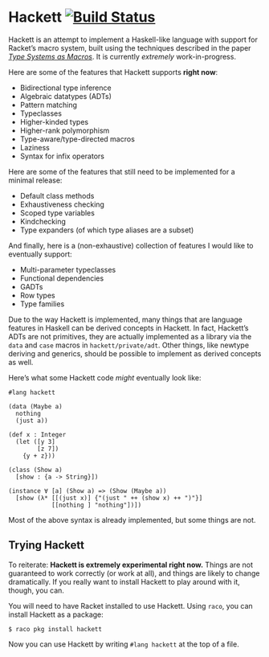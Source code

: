 # Hackett [![Build Status](https://travis-ci.org/lexi-lambda/hackett.svg?branch=master)](https://travis-ci.org/lexi-lambda/hackett)

Hackett is an attempt to implement a Haskell-like language with support for Racket’s macro system, built using the techniques described in the paper [*Type Systems as Macros*][types-as-macros]. It is currently *extremely* work-in-progress.

Here are some of the features that Hackett supports **right now**:

  - Bidirectional type inference
  - Algebraic datatypes (ADTs)
  - Pattern matching
  - Typeclasses
  - Higher-kinded types
  - Higher-rank polymorphism
  - Type-aware/type-directed macros
  - Laziness
  - Syntax for infix operators

Here are some of the features that still need to be implemented for a minimal release:

  - Default class methods
  - Exhaustiveness checking
  - Scoped type variables
  - Kindchecking
  - Type expanders (of which type aliases are a subset)

And finally, here is a (non-exhaustive) collection of features I would like to eventually support:

  - Multi-parameter typeclasses
  - Functional dependencies
  - GADTs
  - Row types
  - Type families

Due to the way Hackett is implemented, many things that are language features in Haskell can be derived concepts in Hackett. In fact, Hackett’s ADTs are not primitives, they are actually implemented as a library via the `data` and `case` macros in `hackett/private/adt`. Other things, like newtype deriving and generics, should be possible to implement as derived concepts as well.

Here’s what some Hackett code *might* eventually look like:

```
#lang hackett

(data (Maybe a)
  nothing
  (just a))

(def x : Integer
  (let ([y 3]
        [z 7])
    {y + z}))

(class (Show a)
  [show : {a -> String}])

(instance ∀ [a] (Show a) => (Show (Maybe a))
  [show (λ* [[(just x)] {"(just " ++ (show x) ++ ")"}]
            [[nothing ] "nothing"])])
```

Most of the above syntax is already implemented, but some things are not.

## Trying Hackett

To reiterate: **Hackett is extremely experimental right now.** Things are not guaranteed to work correctly (or work at all), and things are likely to change dramatically. If you really want to install Hackett to play around with it, though, you can.

You will need to have Racket installed to use Hackett. Using `raco`, you can install Hackett as a package:

```
$ raco pkg install hackett
```

Now you can use Hackett by writing `#lang hackett` at the top of a file.

[types-as-macros]: http://www.ccs.neu.edu/home/stchang/pubs/ckg-popl2017.pdf

